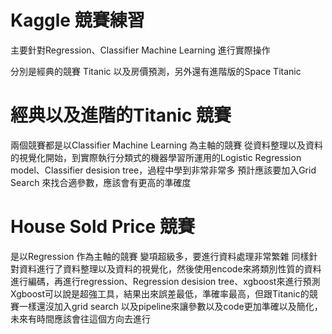 # Kaggle 競賽練習

主要針對Regression、Classifier Machine Learning 進行實際操作

分別是經典的競賽 Titanic 以及房價預測，另外還有進階版的Space Titanic

# 經典以及進階的Titanic 競賽
兩個競賽都是以Classifier Machine Learning 為主軸的競賽
從資料整理以及資料的視覺化開始，到實際執行分類式的機器學習所運用的Logistic Regression model、Classifier desision tree，過程中學到非常非常多
預計應該要加入Grid Search 來找合適參數，應該會有更高的準確度

# House Sold Price 競賽
是以Regression 作為主軸的競賽
變項超級多，要進行資料處理非常繁雜
同樣針對資料進行了資料整理以及資料的視覺化，然後使用encode來將類別性質的資料進行編碼，再進行regression、Regression desision tree、xgboost來進行預測
Xgboost可以說是超強工具，結果出來誤差最低，準確率最高，但跟Titanic的競賽一樣還沒加入grid search 以及pipeline來讓參數以及code更加準確以及簡化，
未來有時間應該會往這個方向去進行
